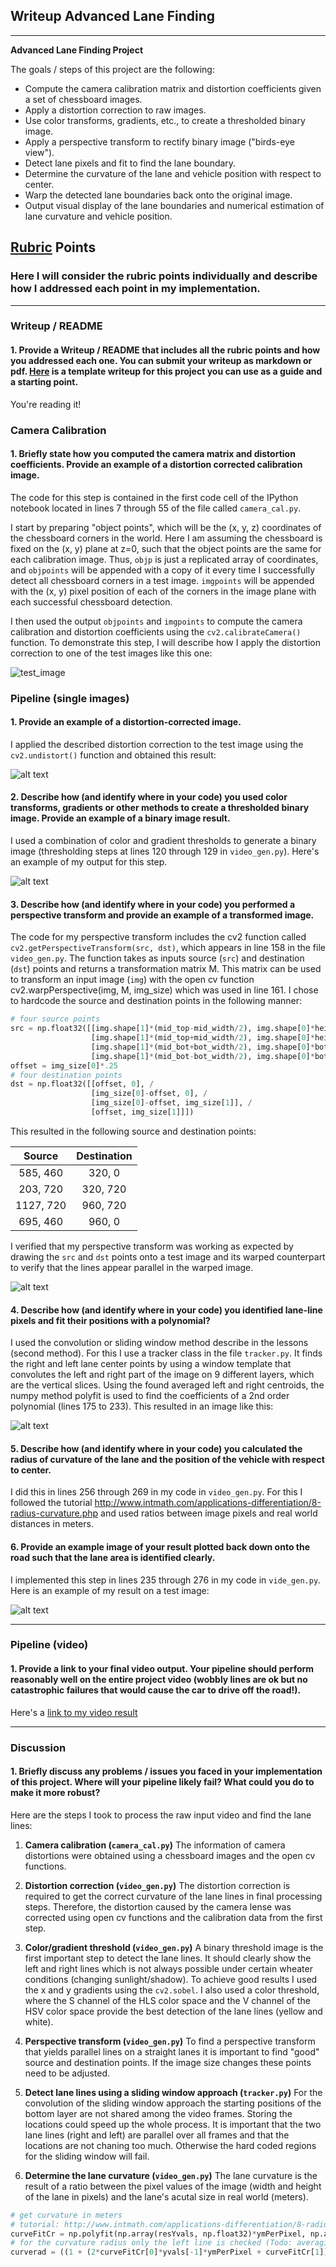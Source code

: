 ## Writeup Advanced Lane Finding

---

**Advanced Lane Finding Project**

The goals / steps of this project are the following:

* Compute the camera calibration matrix and distortion coefficients given a set of chessboard images.
* Apply a distortion correction to raw images.
* Use color transforms, gradients, etc., to create a thresholded binary image.
* Apply a perspective transform to rectify binary image ("birds-eye view").
* Detect lane pixels and fit to find the lane boundary.
* Determine the curvature of the lane and vehicle position with respect to center.
* Warp the detected lane boundaries back onto the original image.
* Output visual display of the lane boundaries and numerical estimation of lane curvature and vehicle position.

[//]: # (Image References)

[image0]: ./writeup_images/test1.jpg "Original test image"
[image1]: ./writeup_images/undistort_output.jpg "Undistorted"
[image2]: ./writeup_images/test1.jpg "Road Transformed"
[image3]: ./writeup_images/binary0.jpg "Binary Example"
[image4]: ./writeup_images/warped_straight_lines.jpg "Warp Example"
[image5]: ./writeup_images/color_fit_lines.jpg "Fit Visual"
[image6]: ./writeup_images/example_output.jpg "Output"
[video1]: ./output1_tracked.mp4 "Video"

## [Rubric](https://review.udacity.com/#!/rubrics/571/view) Points

### Here I will consider the rubric points individually and describe how I addressed each point in my implementation.  

---

### Writeup / README

#### 1. Provide a Writeup / README that includes all the rubric points and how you addressed each one.  You can submit your writeup as markdown or pdf.  [Here](https://github.com/udacity/CarND-Advanced-Lane-Lines/blob/master/writeup_template.md) is a template writeup for this project you can use as a guide and a starting point.  

You're reading it!

### Camera Calibration

#### 1. Briefly state how you computed the camera matrix and distortion coefficients. Provide an example of a distortion corrected calibration image.

The code for this step is contained in the first code cell of the IPython notebook located in lines 7 through 55 of the file called `camera_cal.py`.  

I start by preparing "object points", which will be the (x, y, z) coordinates of the chessboard corners in the world. Here I am assuming the chessboard is fixed on the (x, y) plane at z=0, such that the object points are the same for each calibration image.  Thus, `objp` is just a replicated array of coordinates, and `objpoints` will be appended with a copy of it every time I successfully detect all chessboard corners in a test image.  `imgpoints` will be appended with the (x, y) pixel position of each of the corners in the image plane with each successful chessboard detection.  

I then used the output `objpoints` and `imgpoints` to compute the camera calibration and distortion coefficients using the `cv2.calibrateCamera()` function.  To demonstrate this step, I will describe how I apply the distortion correction to one of the test images like this one:

![test_image][image0]

### Pipeline (single images)

#### 1. Provide an example of a distortion-corrected image.

I applied the described distortion correction to the test image using the `cv2.undistort()` function and obtained this result:

![alt text][image1]

#### 2. Describe how (and identify where in your code) you used color transforms, gradients or other methods to create a thresholded binary image.  Provide an example of a binary image result.

I used a combination of color and gradient thresholds to generate a binary image (thresholding steps at lines 120 through 129 in `video_gen.py`).  Here's an example of my output for this step.

![alt text][image3]

#### 3. Describe how (and identify where in your code) you performed a perspective transform and provide an example of a transformed image.

The code for my perspective transform includes the cv2 function called `cv2.getPerspectiveTransform(src, dst)`, which appears in line 158 in the file `video_gen.py`.  The function takes as inputs source (`src`) and destination (`dst`) points and returns a transformation matrix M. This matrix can be used to transform an input image (`img`) with the open cv function  cv2.warpPerspective(img, M, img_size) which was used in line 161. I chose to hardcode the source and destination points in the following manner:

```python
# four source points
src = np.float32([[img.shape[1]*(mid_top-mid_width/2), img.shape[0]*height_pct], /
                  [img.shape[1]*(mid_top+mid_width/2), img.shape[0]*height_pct], /
                  [img.shape[1]*(mid_bot+bot_width/2), img.shape[0]*bottom_trim],/
                  [img.shape[1]*(mid_bot-bot_width/2), img.shape[0]*bottom_trim]])
offset = img_size[0]*.25
# four destination points
dst = np.float32([[offset, 0], /
                  [img_size[0]-offset, 0], /
                  [img_size[0]-offset, img_size[1]], /
                  [offset, img_size[1]]])
```

This resulted in the following source and destination points:

| Source        | Destination   |
|:-------------:|:-------------:|
| 585, 460      | 320, 0        |
| 203, 720      | 320, 720      |
| 1127, 720     | 960, 720      |
| 695, 460      | 960, 0        |

I verified that my perspective transform was working as expected by drawing the `src` and `dst` points onto a test image and its warped counterpart to verify that the lines appear parallel in the warped image.

![alt text][image4]

#### 4. Describe how (and identify where in your code) you identified lane-line pixels and fit their positions with a polynomial?

I used the convolution or sliding window method describe in the lessons (second method). For this I use a tracker class in the file `tracker.py`. It finds the right and left lane center points by using a window template that convolutes the left and right part of the image on 9 different layers, which are the vertical slices. Using the found averaged left and right centroids, the numpy method polyfit is used to find the coefficients of a 2nd order polynomial (lines 175 to 233). This resulted in an image like this:

![alt text][image5]

#### 5. Describe how (and identify where in your code) you calculated the radius of curvature of the lane and the position of the vehicle with respect to center.

I did this in lines 256 through 269 in my code in `video_gen.py`. For this I followed the tutorial http://www.intmath.com/applications-differentiation/8-radius-curvature.php and used ratios between image pixels and real world distances in meters.

#### 6. Provide an example image of your result plotted back down onto the road such that the lane area is identified clearly.

I implemented this step in lines 235 through 276 in my code in `vide_gen.py`.  Here is an example of my result on a test image:

![alt text][image6]

---

### Pipeline (video)

#### 1. Provide a link to your final video output.  Your pipeline should perform reasonably well on the entire project video (wobbly lines are ok but no catastrophic failures that would cause the car to drive off the road!).

Here's a [link to my video result](./output1_tracked.mp4)

---

### Discussion

#### 1. Briefly discuss any problems / issues you faced in your implementation of this project.  Where will your pipeline likely fail?  What could you do to make it more robust?

Here are the steps I took to process the raw input video and find the lane lines:

1. **Camera calibration (`camera_cal.py`)**
The information of camera distortions were obtained using a chessboard images and the open cv functions.

2. **Distortion correction (`video_gen.py`)**
The distortion correction is required to get the correct curvature of the lane lines in final processing steps.
Therefore, the distortion caused by the camera lense was corrected using open cv functions and the calibration data from the first step.

3. **Color/gradient threshold (`video_gen.py`)**
A binary threshold image is the first important step to detect the lane lines. It should clearly show the left and right lines which is not always possible under certain wheater conditions (changing sunlight/shadow). To achieve good results I used the x and y gradients using the `cv2.sobel`. I also used a color threshold, where the S channel of the HLS color space and the V channel of the HSV color space provide the best detection of the lane lines (yellow and white).

4. **Perspective transform (`video_gen.py`)**
To find a perspective transform that yields parallel lines on a straight lanes it is important to find "good" source and destination points. If the image size changes these points need to be adjusted.

5. **Detect lane lines using a sliding window approach (`tracker.py`)**
For the convolution of the sliding window approach the starting positions of the bottom layer are not shared among the video frames. Storing the locations could speed up the whole process.
It is important that the two lane lines (right and left) are parallel over all frames and that the locations are not chaning too much. Otherwise the hard coded regions for the sliding window will fail.

6. **Determine the lane curvature (`video_gen.py`)**
The lane curvature is the result of a ratio between the pixel values of the image (width and height of the lane in pixels) and the lane's acutal size in real world (meters).

```python
# get curvature in meters
# tutorial: http://www.intmath.com/applications-differentiation/8-radius-curvature.php
curveFitCr = np.polyfit(np.array(resYvals, np.float32)*ymPerPixel, np.array(leftx, np.float32)*xmPerPixel, 2)
# for the curvature radius only the left line is checked (Todo: averaging of both lines)
curverad = ((1 + (2*curveFitCr[0]*yvals[-1]*ymPerPixel + curveFitCr[1])**2)**1.5) / np.absolute(2*curveFitCr[0])
```

